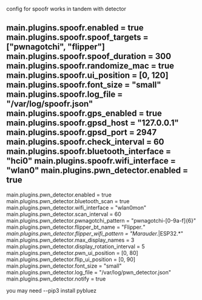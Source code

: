 config for spoofr works in tandem with detector

main.plugins.spoofr.enabled = true
main.plugins.spoofr.spoof_targets = ["pwnagotchi", "flipper"]
main.plugins.spoofr.spoof_duration = 300
main.plugins.spoofr.randomize_mac = true
main.plugins.spoofr.ui_position = [0, 120]
main.plugins.spoofr.font_size = "small"
main.plugins.spoofr.log_file = "/var/log/spoofr.json"
main.plugins.spoofr.gps_enabled = true
main.plugins.spoofr.gpsd_host = "127.0.0.1"
main.plugins.spoofr.gpsd_port = 2947
main.plugins.spoofr.check_interval = 60
main.plugins.spoofr.bluetooth_interface = "hci0"
main.plugins.spoofr.wifi_interface = "wlan0"
main.plugins.pwn_detector.enabled = true
----------------------------------------------------------------------------
main.plugins.pwn_detector.enabled = true
main.plugins.pwn_detector.bluetooth_scan = true
main.plugins.pwn_detector.wifi_interface = "wlan0mon"
main.plugins.pwn_detector.scan_interval = 60
main.plugins.pwn_detector.pwnagotchi_pattern = "pwnagotchi-[0-9a-f]{6}"
main.plugins.pwn_detector.flipper_bt_name = "Flipper.*"
main.plugins.pwn_detector.flipper_wifi_pattern = "Marauder.*|ESP32.*"
main.plugins.pwn_detector.max_display_names = 3
main.plugins.pwn_detector.display_rotation_interval = 5
main.plugins.pwn_detector.pwn_ui_position = [0, 80]
main.plugins.pwn_detector.flip_ui_position = [0, 90]
main.plugins.pwn_detector.font_size = "small"
main.plugins.pwn_detector.log_file = "/var/log/pwn_detector.json"
main.plugins.pwn_detector.notify = true

you may need --pip3 install pybluez
